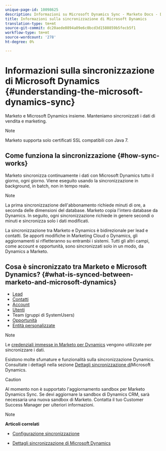 ```yaml
---
unique-page-id: 10098625
description: Informazioni su Microsoft Dynamics Sync - Marketo Docs - Documentazione prodotto
title: Informazioni sulla sincronizzazione di Microsoft Dynamics
translation-type: tm+mt
source-git-commit: dc20aede0894a09e6c0bcd3d1580859b5fecb5f1
workflow-type: tm+mt
source-wordcount: '278'
ht-degree: 0%

---
```



# Informazioni sulla sincronizzazione di Microsoft Dynamics {#understanding-the-microsoft-dynamics-sync}

Marketo e Microsoft Dynamics insieme. Manteniamo sincronizzati i dati di vendita e marketing.

>[!NOTE]
>
>Marketo supporta solo certificati SSL compatibili con Java 7.

## Come funziona la sincronizzazione {#how-sync-works}

Marketo sincronizza continuamente i dati con Microsoft Dynamics tutto il giorno, ogni giorno. Viene eseguito usando la sincronizzazione in background, in batch, non in tempo reale.

>[!NOTE]
>
>La prima sincronizzazione dell&#39;abbonamento richiede minuti di ore, a seconda delle dimensioni del database. Marketo copia l&#39;intero database da Dynamics. In seguito, ogni sincronizzazione richiede in genere secondi o minuti e sincronizza solo i dati modificati.

La sincronizzazione tra Marketo e Dynamics è bidirezionale per lead e contatti. Se apporti modifiche in Marketing Cloud o Dynamics, gli aggiornamenti si rifletteranno su entrambi i sistemi. Tutti gli altri campi, come account e opportunità, sono sincronizzati solo in un modo, da Dynamics a Marketo.

## Cosa è sincronizzato tra Marketo e Microsoft Dynamics? {#what-is-synced-between-marketo-and-microsoft-dynamics}

* [Lead](microsoft-dynamics-sync-details/microsoft-dynamics-sync-lead-sync.md)
* [Contatti](microsoft-dynamics-sync-details/microsoft-dynamics-sync-contact-sync.md)
* [Account](microsoft-dynamics-sync-details/microsoft-dynamics-sync-account-sync.md)
* [Utenti](microsoft-dynamics-sync-details/microsoft-dynamics-sync-user-sync.md)
* Team (gruppi di SystemUsers)
* [Opportunità](microsoft-dynamics-sync-details/microsoft-dynamics-sync-opportunity-sync.md)
* [Entità personalizzate](microsoft-dynamics-sync-details/microsoft-dynamics-sync-custom-entity-sync.md)

>[!NOTE]
>
>Le [credenziali immesse in Marketo per Dynamics](/help/marketo/product-docs/crm-sync/microsoft-dynamics-sync/sync-setup/microsoft-dynamics-365/step-2-of-3-set-up.md) vengono utilizzate per sincronizzare i dati.

Esistono molte sfumature e funzionalità sulla sincronizzazione Dynamics. Consultate i dettagli nella sezione [Dettagli sincronizzazione di](http://docs.marketo.com/display/docs/microsoft+dynamics+sync+details)Microsoft Dynamics.

>[!CAUTION]
>
>Al momento non è supportato l&#39;aggiornamento sandbox per Marketo Dynamics Sync. Se devi aggiornare la sandbox di Dynamics CRM, sarà necessaria una nuova sandbox di Marketo. Contatta il tuo Customer Success Manager per ulteriori informazioni.

>[!NOTE]
>
>**Articoli correlati**
>
>* [Configurazione sincronizzazione](http://docs.marketo.com/display/docs/sync+setup)
   >
   >
* [Dettagli sincronizzazione di Microsoft Dynamics](http://docs.marketo.com/display/docs/microsoft+dynamics+sync+details)

